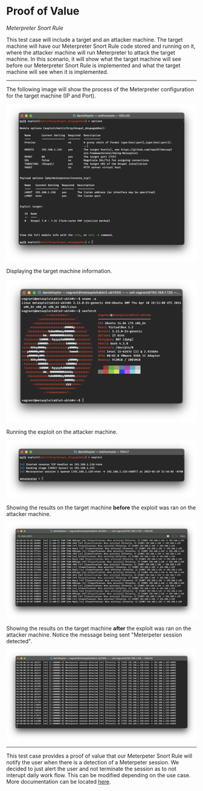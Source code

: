 # Proof of Value
*Meterpreter Snort Rule*

This test case will include a target and an attacker machine. The target machine will have our Meterpreter Snort Rule code stored and running on it, where the attacker machine will run Meterpreter to attack the target machine. In this scenario, it will show what the target machine will see before our Meterpreter Snort Rule is implemented and what the target machine will see when it is implemented.

---

The following image will show the process of the Meterpreter configuration for the target machine (IP and Port).

![metasploit-config](images/Metasploit-config.png)

Displaying the target machine information.

![metasploit-config](images/target-machine-info.png)

Running the exploit on the attacker machine.

![metasploit-config](images/running-exploit.png)

Showing the results on the target machine **before** the exploit was ran on the attacker machine.

![metasploit-config](images/pre-metasploit-rule.png)

Showing the results on the target machine **after** the exploit was ran on the attacker machine. Notice the message being sent "Meterpeter session detected".

![metasploit-config](images/post-metasploit-rule.png)

---

This test case provides a proof of value that our Meterpeter Snort Rule will notify the user when there is a detection of a Meterpeter session. We decided to just alert the user and not terminate the session as to not interupt daily work flow. This can be modified depending on the use case. More documentation can be located [here](Documentation.md).
